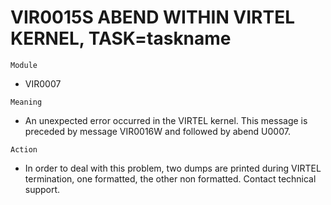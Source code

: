 # VIR0015S ABEND WITHIN VIRTEL KERNEL, TASK=taskname

`Module`
- VIR0007

`Meaning`
- An unexpected error occurred in the VIRTEL kernel. This message is preceded by message VIR0016W and followed by abend U0007.

`Action`
- In order to deal with this problem, two dumps are printed during VIRTEL termination, one formatted, the other non formatted. Contact technical support.

